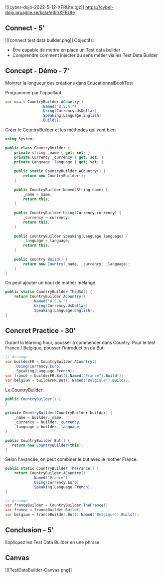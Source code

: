 ![[cyber-dojo-2022-5-12-XFRUte.tgz]]
https://cyber-dojo.proagile.se/kata/edit/XFRUte

## Connect - 5'
![[connect test data builder.png]]
Objectifs:
 * Être capable de mettre en place un Test data builder
 * Comprendre comment injecter du sens métier via les Test Data Builder

## Concept - Démo - 7'
Montrer la longueur des créations dans EducationnalBookTest

Programmer par l'appellant
```C#
var usa = CountryBuilder.ACountry()
                .Named("U.S.A.")
                .Using(Currency.UsDollar)
                .Speaking(Language.English)
                .Build();
```
Créer le CountryBuilder et les  méthodes qui vont bien
```c#
using System;

public class CountryBuilder {
    private string _name { get; set; }
    private Currency _currency { get; set; }
    private Language _language { get; set; }
    
    public static CountryBuilder ACountry() {
        return new CountryBuilder();
    }
    
    public CountryBuilder Named(String name) {
        _name = name;
        return this;
    }
    
    public CountryBuilder Using(Currency currency) {
        _currency = currency;
        return this;
    }
    
    public CountryBuilder Speaking(Language language) {
        _language = language;
        return this;
    }
    
    public Country Build() {
        return new Country(_name, _currency, _language);
    }
}
```

On peut ajouter un bout de mother mélangé
```C#
public static CountryBuilder TheUSA() {
    return CountryBuilder.ACountry()
            .Named("U.S.A.")
            .Using(Currency.UsDollar)
            .Speaking(Language.English);
}
```

## Concret Practice - 30'
Durant la learning hour, pousser à commencer dans Country.
Pour le test France / Belgique, pousser l'introduction du But:
```C#
// Arrange
var builderFR = CountryBuilder.ACountry()
    .Using(Currency.Euro)
    .Speaking(Language.French);
var france = builderFR.But().Named("France").Build();
var belgium = builderFR.But().Named("Belgique").Build();
```
Le CountryBuilder:
```C#
public CountryBuilder() {
}
    
private CountryBuilder(CountryBuilder builder) {
    _name = builder._name;
    _currency = builder._currency;
    _language = builder._language;
}

public CountryBuilder But() {
   return new CountryBuilder(this);
}
```

Selon l'avancée, on peut combiner le but avec le mother France:
```C#
public static CountryBuilder TheFrance() {
    return CountryBuilder.ACountry()
            .Named("France")
            .Using(Currency.Euro)
            .Speaking(Language.French);
}
```

```C#
// Arrange
var franceBuilder = CountryBuilder.TheFrance()
var france = franceBuilder.Build();
var belgium = franceBuilder.But().Named("Belgique").Build();
```

## Conclusion - 5'
Expliquez les Test Data Builder en une phrase

## Canvas
![[TestDataBuilder-Canvas.png]]